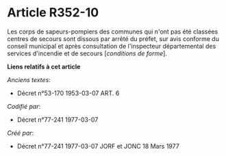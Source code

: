 # Article R352-10

Les corps de sapeurs-pompiers des communes qui n'ont pas été classées centres de secours sont dissous par arrêté du préfet,
sur avis conforme du conseil municipal et après consultation de l'inspecteur départemental des services d'incendie et de
secours [*conditions de forme*].

**Liens relatifs à cet article**

_Anciens textes_:

  - Décret n°53-170 1953-03-07 ART. 6

_Codifié par_:

  - Décret n°77-241 1977-03-07

_Créé par_:

  - Décret n°77-241 1977-03-07 JORF et JONC 18 Mars 1977
